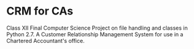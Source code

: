 # CRM for CAs
Class XII Final Computer Science Project on file handling and classes in Python 2.7. A Customer Relationship Management System for use in a Chartered Accountant's office. 
